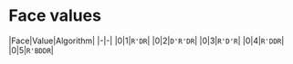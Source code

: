 # Face values

|Face|Value|Algorithm|
|-|-|
|0|1|`R'DR`|
|0|2|`D'R'DR`|
|0|3|`R'D'R`|
|0|4|`R'DDR`|
|0|5|`R'BDDR`|

<!-- I'm on mobile rn, this is too painful -->
